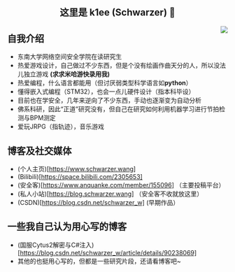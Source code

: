 <h2 align="center">这里是 k1ee (Schwarzer) 👋</h2> 

<img align="right" src="https://github-readme-stats.vercel.app/api?username=cnSchwarzer&show_icons=true&hide_border=true&theme=default"/>

## 自我介绍
- 东南大学网络空间安全学院在读研究生
- 热爱游戏设计，自己做过不少东西，但是个没有绘画作曲天分的人，所以没法儿独立游戏 **(求求米哈游快录用我)**
- 热爱编程，什么语言都能用（但讨厌弱类型科学语言如**python**）
- 懂得嵌入式编程（STM32），也会一点儿硬件设计（指本科毕设）
- 目前也在学安全，几年来逆向了不少东西，手动也逐渐变为自动分析
- 佛系科研，因此“正道”研究没有，但自己在研究如何利用机器学习进行节拍检测与BPM测定
- 爱玩JRPG（指轨迹），音乐游戏

## 博客及社交媒体
- (个人主页)[https://www.schwarzer.wang]
- (Bilibili)[https://space.bilibili.com/2305653]
- (安全客)[https://www.anquanke.com/member/155096] （主要投稿平台）
- (私人小站)[https://blog.schwarzer.wang] （安全客不收就放这里）
- (CSDN)[https://blog.csdn.net/schwarzer_w] (早期作品）

## 一些我自己认为用心写的博客
- (国服Cytus2解密与C#注入)[https://blog.csdn.net/schwarzer_w/article/details/90238069]
- 其他的也挺用心写的，但都是一些研究片段，还请看博客吧~
